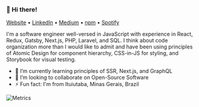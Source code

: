 <h3>👋 Hi there!</h3>

<p>
  <a href="https://vandreleal.github.io" target="_blank">Website</a> •
  <a href="https://www.linkedin.com/in/vandre/" target="_blank">LinkedIn</a> •
  <a href="https://medium.com/@vandreleal" target="_blank">Medium</a> •
  <a href="https://www.npmjs.com/~vandreleal" target="_blank">npm</a> •
  <a href="https://open.spotify.com/user/vandrelc" target="_blank">Spotify</a>
</p>

<p>
  I'm a software engineer well-versed in JavaScript with experience in React, Redux, Gatsby, Next.js, PHP, Laravel, and SQL. I think about code organization more than I would like to admit and have been using principles of Atomic Design for component hierarchy, CSS-in-JS for styling, and Storybook for visual testing.
</p>

- 🌱 I’m currently learning principles of SSR, Next.js, and GraphQL
- 👯 I’m looking to collaborate on Open-Source Software
- ⚡ Fun fact: I'm from Ituiutaba, Minas Gerais, Brazil

![Metrics](https://metrics.lecoq.io/vandreleal)
